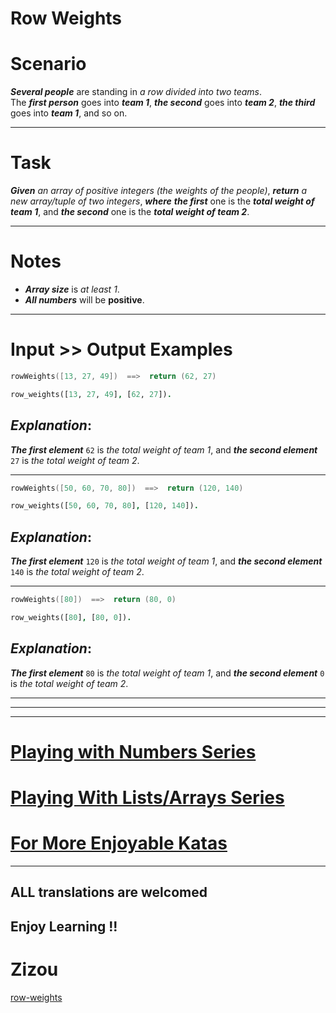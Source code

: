 # Row Weights

# Scenario

**_Several people_** are standing in *a row divided into two teams*.  
The **_first person_** goes into **_team 1_**, **_the second_** goes into **_team 2_**, **_the third_** goes into **_team 1_**, and so on.
___
# Task

**_Given_** *an array of positive integers (the weights of the people)*, **_return_** *a new array/tuple of two integers*, **_where_** **_the first_** one is the **_total weight of team 1_**, and **_the second_** one is the **_total weight of team 2_**.
___
# Notes 

* **_Array size_** is *at least 1*.
* **_All numbers_** will be **positive**.
___
# Input >> Output Examples 

```cpp
rowWeights([13, 27, 49])  ==>  return (62, 27)
```
```prolog
row_weights([13, 27, 49], [62, 27]).
```

## **_Explanation_**:

**_The first element_** `62` is *the total weight of team 1*, and **_the second element_** `27` is *the total weight of team 2*.
___
```cpp
rowWeights([50, 60, 70, 80])  ==>  return (120, 140)
```
```prolog
row_weights([50, 60, 70, 80], [120, 140]).
```
## **_Explanation_**:

**_The first element_** `120` is *the total weight of team 1*, and **_the second element_** `140` is *the total weight of team 2*.
___
```cpp
rowWeights([80])  ==>  return (80, 0)
```
```prolog
row_weights([80], [80, 0]).
```
## **_Explanation_**:

**_The first element_** `80` is *the total weight of team 1*, and **_the second element_** `0` is *the total weight of team 2*.
___
___
___

# [Playing with Numbers Series](https://www.codewars.com/collections/playing-with-numbers)

# [Playing With Lists/Arrays Series](https://www.codewars.com/collections/playing-with-lists-slash-arrays)

# [For More Enjoyable Katas](http://www.codewars.com/users/MrZizoScream/authored)
___

## ALL translations are welcomed

## Enjoy Learning !!
# Zizou



[row-weights](https://www.codewars.com/kata/5abd66a5ccfd1130b30000a9)